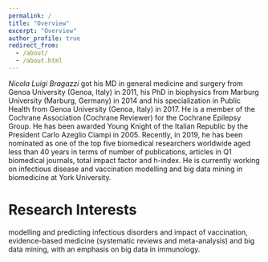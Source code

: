 ```yaml
---
permalink: /
title: "Overview"
excerpt: "Overview"
author_profile: true
redirect_from: 
  - /about/
  - /about.html
---
```


 *Nicola Luigi Bragazzi* got his MD in general medicine and surgery from Genoa University (Genoa, Italy) in 2011, his PhD in biophysics from Marburg University (Marburg, Germany) in 2014 and his specialization in Public Health from Genoa University (Genoa, Italy) in 2017. He is a member of the Cochrane Association (Cochrane Reviewer) for the Cochrane Epilepsy Group. He has been awarded Young Knight of the Italian Republic by the President Carlo Azeglio Ciampi in 2005. Recently, in 2019, he has been nominated as one of the top five biomedical researchers worldwide aged less than 40 years in terms of number of publications, articles in Q1 biomedical journals, total impact factor and h-index. He is currently working on infectious disease and vaccination modelling and big data mining in biomedicine at York University.

Research Interests 
======
modelling and predicting infectious disorders and impact of vaccination, evidence-based medicine (systematic reviews and meta-analysis) and big data mining, with an emphasis on big data in immunology.

